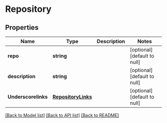 # Repository

## Properties
Name | Type | Description | Notes
------------ | ------------- | ------------- | -------------
**repo** | **string** |  | [optional] [default to null]
**description** | **string** |  | [optional] [default to null]
**Underscorelinks** | [**RepositoryLinks**](RepositoryLinks.md) |  | [optional] [default to null]

[[Back to Model list]](../README.md#documentation-for-models) [[Back to API list]](../README.md#documentation-for-api-endpoints) [[Back to README]](../README.md)


